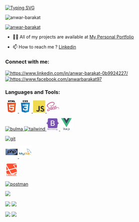 [![Typing SVG](https://readme-typing-svg.herokuapp.com?duration=3000&lines=Hi%2C%F0%9F%91%8B+I+Am+Anwar+Barakat;A+Full+Stack+%26+Laravel+Developer+;From+Syria)](https://git.io/typing-svg)

<p align="left"> <img src="https://komarev.com/ghpvc/?username=anwar-barakat&label=Profile%20views&color=0e75b6&style=flat" alt="anwar-barakat" /> </p>

<p align="left"> <a href="https://github.com/ryo-ma/github-profile-trophy"><img src="https://github-profile-trophy.vercel.app/?username=anwar-barakat" alt="anwar-barakat" /></a> </p>

- 👨‍💻 All of my projects are available at [My Personal Portfolio](https://anwar-barakat.github.io/My-Personal-Portfolio/)

- 📫 How to reach me ? [Linkedin](https://www.linkedin.com/in/anwar-barakat-0b9924227/)

<h3 align="left">Connect with me:</h3>
<p align="left">
<a href="https://linkedin.com/in/https://www.linkedin.com/in/anwar-barakat-0b9924227/" target="blank"><img align="center" src="https://raw.githubusercontent.com/rahuldkjain/github-profile-readme-generator/master/src/images/icons/Social/linked-in-alt.svg" alt="https://www.linkedin.com/in/anwar-barakat-0b9924227/" height="30" width="40" /></a>
<a href="https://fb.com/https://www.facebook.com/anwarbarakat97" target="blank"><img align="center" src="https://raw.githubusercontent.com/rahuldkjain/github-profile-readme-generator/master/src/images/icons/Social/facebook.svg" alt="https://www.facebook.com/anwarbarakat97" height="30" width="40" /></a>
</p>

<h3 align="left">Languages and Tools:</h3>
<p align="left">
<a href="https://www.w3.org/html/" target="_blank" rel="noreferrer"> <img src="https://raw.githubusercontent.com/devicons/devicon/master/icons/html5/html5-original-wordmark.svg" alt="html5" width="40" height="40"/> </a>
<a href="https://www.w3schools.com/css/" target="_blank" rel="noreferrer"> <img src="https://raw.githubusercontent.com/devicons/devicon/master/icons/css3/css3-original-wordmark.svg" alt="css3" width="40" height="40"/> </a>
<a href="https://developer.mozilla.org/en-US/docs/Web/JavaScript" target="_blank" rel="noreferrer"> <img src="https://raw.githubusercontent.com/devicons/devicon/master/icons/javascript/javascript-original.svg" alt="javascript" width="40" height="40"/> </a>
<a href="https://sass-lang.com" target="_blank" rel="noreferrer"> <img src="https://raw.githubusercontent.com/devicons/devicon/master/icons/sass/sass-original.svg" alt="sass" width="40" height="40"/> </a>
</p>

<p align="left">
<a href="https://bulma.io/" target="_blank" rel="noreferrer"> <img src="https://raw.githubusercontent.com/gilbarbara/logos/804dc257b59e144eaca5bc6ffd16949752c6f789/logos/bulma.svg" alt="bulma" width="40" height="40"/> </a>
<a href="https://tailwindcss.com/" target="_blank" rel="noreferrer"> <img src="https://www.vectorlogo.zone/logos/tailwindcss/tailwindcss-icon.svg" alt="tailwind" width="40" height="40"/> </a>
<a href="https://getbootstrap.com" target="_blank" rel="noreferrer"> <img src="https://raw.githubusercontent.com/devicons/devicon/master/icons/bootstrap/bootstrap-plain-wordmark.svg" alt="bootstrap" width="40" height="40"/> </a>
<a href="https://vuejs.org/" target="_blank" rel="noreferrer"> <img src="https://raw.githubusercontent.com/devicons/devicon/master/icons/vuejs/vuejs-original-wordmark.svg" alt="vuejs" width="40" height="40"/> </a>
</p>

<p align="left">
<a href="https://git-scm.com/" target="_blank" rel="noreferrer"> <img src="https://www.vectorlogo.zone/logos/git-scm/git-scm-icon.svg" alt="git" width="40" height="40"/> </a>
</p>

<p align="left">
<a href="https://www.php.net" target="_blank" rel="noreferrer"> <img src="https://raw.githubusercontent.com/devicons/devicon/master/icons/php/php-original.svg" alt="php" width="40" height="40"/> </a>
<a href="https://www.mysql.com/" target="_blank" rel="noreferrer"> <img src="https://raw.githubusercontent.com/devicons/devicon/master/icons/mysql/mysql-original-wordmark.svg" alt="mysql" width="40" height="40"/> </a>
</p>

<p align="left">
<a href="https://laravel.com/" target="_blank" rel="noreferrer"> <img src="https://raw.githubusercontent.com/devicons/devicon/master/icons/laravel/laravel-plain-wordmark.svg" alt="laravel" width="40" height="40"/> </a>

<a href="https://postman.com" target="_blank" rel="noreferrer"> <img src="https://www.vectorlogo.zone/logos/getpostman/getpostman-icon.svg" alt="postman" width="40" height="40"/> </a>
</p>


<p>
  <img src="http://github-profile-summary-cards.vercel.app/api/cards/profile-details?username=Anwar-Barakat&theme=monokai">
</p>
<p>
  <img src="http://github-profile-summary-cards.vercel.app/api/cards/repos-per-language?username=Anwar-Barakat&theme=monokai">
  <img src="http://github-profile-summary-cards.vercel.app/api/cards/most-commit-language?username=Anwar-Barakat&theme=monokai">
</p>
<p>
  <img src="http://github-profile-summary-cards.vercel.app/api/cards/stats?username=Anwar-Barakat&theme=monokai">
  <img src="http://github-profile-summary-cards.vercel.app/api/cards/productive-time?username=Anwar-Barakat&theme=monokai&utcOffset=8">
</p>


